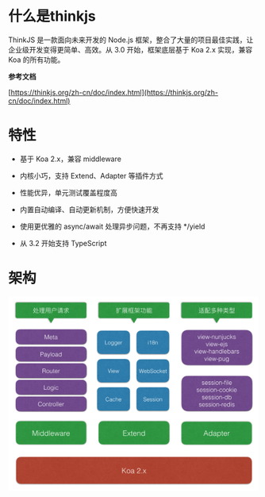 # 什么是thinkjs

ThinkJS 是一款面向未来开发的 Node.js 框架，整合了大量的项目最佳实践，让企业级开发变得更简单、高效。从 3.0 开始，框架底层基于 Koa 2.x 实现，兼容 Koa 的所有功能。

**参考文档**

[https://thinkjs.org/zh-cn/doc/index.html](https://thinkjs.org/zh-cn/doc/index.html)

# 特性

* 基于 Koa 2.x，兼容 middleware

* 内核小巧，支持 Extend、Adapter 等插件方式

* 性能优异，单元测试覆盖程度高

* 内置自动编译、自动更新机制，方便快速开发

* 使用更优雅的 async/await 处理异步问题，不再支持 */yield

* 从 3.2 开始支持 TypeScript

# 架构

![](./images/t0127dc46905fdcef9c.jpg)
